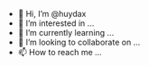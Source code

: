 - 👋 Hi, I’m @huydax
- 👀 I’m interested in ...
- 🌱 I’m currently learning ...
- 💞️ I’m looking to collaborate on ...
- 📫 How to reach me ...

<!---
huydax/huydax is a ✨ special ✨ repository because its `README.md` (this file) appears on your GitHub profile.
You can click the Preview link to take a look at your changes.
--->
